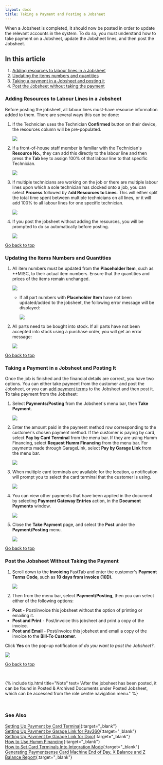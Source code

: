 ```yaml
---
layout: docs
title: Taking a Payment and Posting a Jobsheet
---
```


<a name="top"></a>

When a Jobsheet is completed, it should now be posted in order to update the relevant accounts in the system. To do so, you must understand how to take payment on a Jobsheet, update the Jobsheet lines, and then post the Jobsheet.

## In this article
1. [Adding resources to labour lines in a Jobsheet](#adding-resources-to-labour-lines-in-a-jobsheet)
3. [Updating the items numbers and quantities](#updating-the-items-numbers-and-quantities)
4. [Taking a payment in a Jobsheet and posting it](#taking-a-payment-in-a-jobsheet-and-posting-it)
5. [Post the Jobsheet without taking the payment](#post-the-jobsheet-without-taking-the-payment)

### Adding Resources to Labour Lines in a Jobsheet
Before posting the jobsheet, all labour lines must-have resource information added to them. There are several ways this can be done:
1. If the Technician uses the Technician **Confirmed** button on their device, the resources column will be pre-populated.

    ![](media/garagehive-jobsheet-adding-resources1.gif)

2. If a front-of-house staff member is familiar with the Technician's **Resource No.**, they can add this directly to the labour line and then press the **Tab** key to assign 100% of that labour line to that specific Technician.

    ![](media/garagehive-jobsheet-adding-resources2.gif)  

3. If multiple technicians are working on the job or there are multiple labour lines upon which a sole technician has clocked onto a job, you can select **Process** followed by A**dd Resources to Lines**. This will either split the total time spent between multiple technicians on all lines, or it will add 100% to all labour lines for one specific technician. 

    ![](media/garagehive-jobsheet-adding-resources3.gif)

4. If you post the jobsheet without adding the resources, you will be prompted to do so automatically before posting.

    ![](media/garagehive-jobsheet-adding-resources4.gif)


[Go back to top](#top)

### Updating the Items Numbers and Quantities
1. All item numbers must be updated from the **Placeholder Item**, such as **MISC, to their actual item numbers. Ensure that the quantities and prices of the items remain unchanged.

    ![](media/garagehive-jobsheet-placeholder-item1.gif)

    - If all part numbers with **Placeholder Item** have not been updated/added to the jobsheet, the following error message will be displayed:

        ![](media/garagehive-jobsheet-placeholder-item2.png)

2. All parts need to be bought into stock. If all parts have not been accepted into stock using a purchase order, you will get an error message: 

    ![](media/garagehive-jobsheet-taking-payment3.png)


[Go back to top](#top)

### Taking a Payment in a Jobsheet and Posting It
Once the job is finished and the financial details are correct, you have two options. You can either take payment from the customer and post the Jobsheet, or you can [add payment terms](#post-the-jobsheet-without-taking-the-payment) to the Jobsheet and then post it. To take payment from the Jobsheet:
1. Select **Payments/Posting** from the Jobsheet's menu bar, then **Take Payment**.

    ![](media/garagehive-jobsheet-taking-payment1.png)

2. Enter the amount paid in the payment method row corresponding to the customer's chosen payment method. If the customer is paying by card, select **Pay by Card Terminal** from the menu bar. If they are using Humm Financing, select **Request Humm Financing** from the menu bar. For payments made through GarageLink, select **Pay by Garage Link** from the menu bar.

    ![](media/garagehive-jobsheet-taking-payment2.png)

3. When multiple card terminals are available for the location, a notification will prompt you to select the card terminal that the customer is using.

   ![](media/garagehive-jobsheet-taking-payment2d.png)

4. You can view other payments that have been applied in the document by selecting **Payment Gateway Entries** action, in the **Document Payments** window.

    ![](media/garagehive-jobsheet-taking-payment2a.png)

5. Close the **Take Payment** page, and select the **Post** under the **Payment/Posting** menu.

   ![](media/garagehive-jobsheet-taking-payment2c.png)


[Go back to top](#top)

### Post the Jobsheet Without Taking the Payment
1. Scroll down to the **Invoicing** FastTab and enter the customer's **Payment Terms Code**, such as **10 days from invoice (10D)**.

   ![](media/garagehive-jobsheet-taking-payment2b.png)

2. Then from the menu bar, select **Payment/Posting**, then you can select either of the following options:
  * **Post** - Post/invoice this jobsheet without the option of printing or emailing it.
  * **Post and Print** - Post/invoice this jobsheet and print a copy of the invoice.
  * **Post and Email** - Post/invoice this jobsheet and email a copy of the invoice to the **Bill-To Customer**.

Click **Yes** on the pop-up notification of *do you want to post the Jobsheet?*.

   ![](media/garagehive-jobsheet-posting1.gif)


[Go back to top](#top)

<br>

{% include tip.html title="Note" text="After the jobsheet has been posted, it can be found in Posted & Archived Documents under Posted Jobsheet, which can be accessed from the role centre navigation menu." %}

<br>

### See Also

[Setting Up Payment by Card Terminal](garagehive-setting-up-payment-by-card-terminal.html){:target="_blank"} \
[Setting Up Payment by Garage Link for Pay360](garagehive-payment-gateways.html){:target="_blank"} \
[Setting Up Payment by Garage Link for Dojo](garagehive-payment-gateways.html){:target="_blank"} \
[How to Use Humm Financing](garagehive-humm-financing.html){:target="_blank"} \
[How to Set Card Terminals Into Integration Mode](garagehive-setting-card-terminals-into-integration-mode.html){:target="_blank"} \
[Generating Paymentsense Card Machine End of Day, X Balance and Z Balance Report](garagehive-paymentsense-card-machine-x-and-z-report.html){:target="_blank"}
 